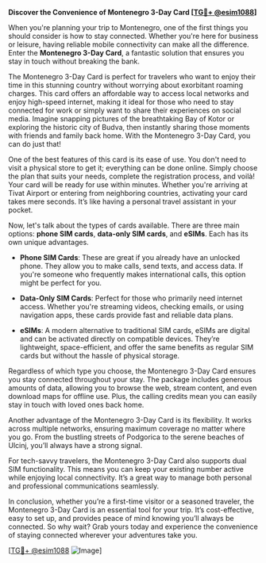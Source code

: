 **Discover the Convenience of Montenegro 3-Day Card [[TG💪+ @esim1088](https://t.me/s/esim1088)]**

When you're planning your trip to Montenegro, one of the first things you should consider is how to stay connected. Whether you're here for business or leisure, having reliable mobile connectivity can make all the difference. Enter the **Montenegro 3-Day Card**, a fantastic solution that ensures you stay in touch without breaking the bank.

The Montenegro 3-Day Card is perfect for travelers who want to enjoy their time in this stunning country without worrying about exorbitant roaming charges. This card offers an affordable way to access local networks and enjoy high-speed internet, making it ideal for those who need to stay connected for work or simply want to share their experiences on social media. Imagine snapping pictures of the breathtaking Bay of Kotor or exploring the historic city of Budva, then instantly sharing those moments with friends and family back home. With the Montenegro 3-Day Card, you can do just that!

One of the best features of this card is its ease of use. You don't need to visit a physical store to get it; everything can be done online. Simply choose the plan that suits your needs, complete the registration process, and voilà! Your card will be ready for use within minutes. Whether you're arriving at Tivat Airport or entering from neighboring countries, activating your card takes mere seconds. It’s like having a personal travel assistant in your pocket.

Now, let's talk about the types of cards available. There are three main options: **phone SIM cards**, **data-only SIM cards**, and **eSIMs**. Each has its own unique advantages. 

- **Phone SIM Cards**: These are great if you already have an unlocked phone. They allow you to make calls, send texts, and access data. If you're someone who frequently makes international calls, this option might be perfect for you.
  
- **Data-Only SIM Cards**: Perfect for those who primarily need internet access. Whether you're streaming videos, checking emails, or using navigation apps, these cards provide fast and reliable data plans.

- **eSIMs**: A modern alternative to traditional SIM cards, eSIMs are digital and can be activated directly on compatible devices. They’re lightweight, space-efficient, and offer the same benefits as regular SIM cards but without the hassle of physical storage.

Regardless of which type you choose, the Montenegro 3-Day Card ensures you stay connected throughout your stay. The package includes generous amounts of data, allowing you to browse the web, stream content, and even download maps for offline use. Plus, the calling credits mean you can easily stay in touch with loved ones back home.

Another advantage of the Montenegro 3-Day Card is its flexibility. It works across multiple networks, ensuring maximum coverage no matter where you go. From the bustling streets of Podgorica to the serene beaches of Ulcinj, you’ll always have a strong signal.

For tech-savvy travelers, the Montenegro 3-Day Card also supports dual SIM functionality. This means you can keep your existing number active while enjoying local connectivity. It’s a great way to manage both personal and professional communications seamlessly.

In conclusion, whether you’re a first-time visitor or a seasoned traveler, the Montenegro 3-Day Card is an essential tool for your trip. It’s cost-effective, easy to set up, and provides peace of mind knowing you’ll always be connected. So why wait? Grab yours today and experience the convenience of staying connected wherever your adventures take you.

[[TG💪+ @esim1088](https://t.me/s/esim1088) ![Image](https://i.postimg.cc/Y0z9fWf4/image.png)]